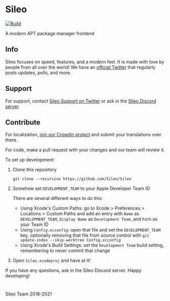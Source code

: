 # Sileo
[![Build](https://github.com/Sileo/Sileo/actions/workflows/main.yml/badge.svg)](https://github.com/Sileo/Sileo/actions/workflows/main.yml)

A modern APT package manager frontend

## Info

Sileo focuses on speed, features, and a modern feel. It is made with love by people from all over the world! We have an [official Twitter](https://twitter.com/getsileo) that regularly posts updates, polls, and more. 

## Support

For support, contact [Sileo Support on Twitter](https://twitter.com/SileoSupport) or ask in the [Sileo Discord server](https://discord.com/invite/Udn4kQg). 

## Contribute

For localization, [join our Crowdin project](https://crowdin.com/project/sileo) and submit your translations over there. 

For code, make a pull request with your changes and our team will review it. 

To set up development: 

1. Clone this repository
    ```
    git clone --recursive https://github.com/Sileo/Sileo
    ```
2. Somehow set `DEVELOPMENT_TEAM` to your Apple Developer Team ID
    
    There are several different ways to do this: 
    
    * Using Xcode's Custom Paths: go to Xcode > Preferences > Locations > Custom Paths and add an entry with `Name` as `DEVELOPMENT_TEAM`, `Display Name` as `Development Team`, and `Path` as your Team ID
    * Using `Config.xcconfig`: open that file and set the `DEVELOPMENT_TEAM` key, optionally removing that file from source control with `git update-index --skip-worktree Config.xcconfig`
    * Using Xcode's Build Settings: set the `Development Team` build setting, remembering to never commit that change
3. Open `Sileo.xcodeproj` and have at it!

If you have any questions, ask in the Sileo Discord server. Happy developing!
 
#

Sileo Team 2018-2021
